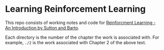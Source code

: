 # Learning Reinforcement Learning

This repo consists of working notes and code for [Reinforcment Learning - An Introduction by Sutton and Barto](http://incompleteideas.net/book/RLbook2020.pdf).

Each directory is the number of the chapter the work is associated with. For example, `./2` is the work associated with Chapter 2 of the above text. 




